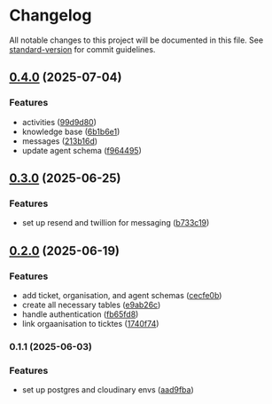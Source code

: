 # Changelog

All notable changes to this project will be documented in this file. See [standard-version](https://github.com/conventional-changelog/standard-version) for commit guidelines.

## [0.4.0](https://github.com/AristideI/SautiDesk-bn/compare/v0.3.0...v0.4.0) (2025-07-04)


### Features

* activities ([99d9d80](https://github.com/AristideI/SautiDesk-bn/commit/99d9d80c06954b1c9fd2d725c3c822e828e13bb9))
* knowledge base ([6b1b6e1](https://github.com/AristideI/SautiDesk-bn/commit/6b1b6e1c26f422670281d0bf562bee0103beb074))
* messages ([213b16d](https://github.com/AristideI/SautiDesk-bn/commit/213b16d9f132e7c1fdf43347b6c2fec6f511282e))
* update agent schema ([f964495](https://github.com/AristideI/SautiDesk-bn/commit/f9644959e4025312b1ddb4df0cb08ccc0cc51ebd))

## [0.3.0](https://github.com/AristideI/SautiDesk-bn/compare/v0.2.0...v0.3.0) (2025-06-25)


### Features

* set up resend and twillion for messaging ([b733c19](https://github.com/AristideI/SautiDesk-bn/commit/b733c19e92f4b9c77eb0a57aea03c396c9767e26))

## [0.2.0](https://github.com/AristideI/SautiDesk-bn/compare/v0.1.1...v0.2.0) (2025-06-19)


### Features

* add ticket, organisation, and agent schemas ([cecfe0b](https://github.com/AristideI/SautiDesk-bn/commit/cecfe0bd2de8c766e0f663bd24dc98e1e4701f23))
* create all necessary tables ([e9ab26c](https://github.com/AristideI/SautiDesk-bn/commit/e9ab26c72c3f558bbd00170ae598494023379773))
* handle authentication ([fb65fd8](https://github.com/AristideI/SautiDesk-bn/commit/fb65fd89c00b8f79dfa8519fea44a1c52a669403))
* link orgaanisation to ticktes ([1740f74](https://github.com/AristideI/SautiDesk-bn/commit/1740f744a8650de663915622235117280b92df28))

### 0.1.1 (2025-06-03)


### Features

* set up postgres and cloudinary envs ([aad9fba](https://github.com/AristideI/SautiDesk-bn/commit/aad9fba94aff95addae381f8bfa21bdaec9c6a16))

